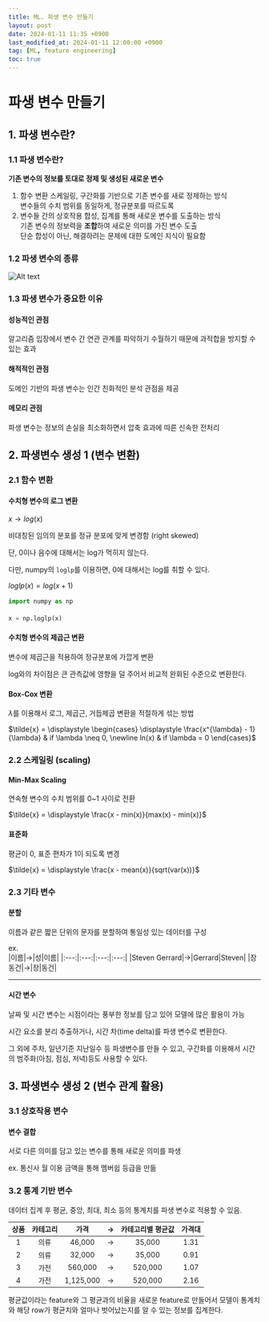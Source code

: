 ```yaml
---
title: ML. 파생 변수 만들기
layout: post
date: 2024-01-11 11:35 +0900
last_modified_at: 2024-01-11 12:00:00 +0900
tag: [ML, feature engineering]
toc: true
---
```


# 파생 변수 만들기

## 1. 파생 변수란?

### 1.1 파생 변수란?

**기존 변수의 정보를 토대로 정제 및 생성된 새로운 변수**

1. 함수 변환 스케일링, 구간화를 기반으로 기존 변수를 새로 정제하는 방식<br>
변수들의 수치 범위를 동일하게, 정규분포를 따르도록
2. 변수들 간의 상호작용 합성, 집계를 통해 새로운 변수를 도출하는 방식<br>
기존 변수의 정보력을 **조합**하여 새로운 의미를 가진 변수 도출<br>
단순 합성이 아닌, 해결하려는 문제에 대한 도메인 지식이 필요함


### 1.2 파생 변수의 종류

![Alt text](\..\img\ML1-1.png)

### 1.3 파생 변수가 중요한 이유

#### 성능적인 관점

알고리즘 입장에서 변수 간 연관 관계를 파악하기 수월하기 때문에 과적합을 방지할 수 있는 효과

#### 해적적인 관점

도메인 기반의 파생 변수는 인간 친화적인 분석 관점을 제공

#### 메모리 관점

파생 변수는 정보의 손실을 최소화하면서 압축 효과에 따른 신속한 전처리

## 2. 파생변수 생성 1 (변수 변환)

### 2.1 함수 변환

#### 수치형 변수의 로그 변환

$x \rightarrow log(x)$

비대칭된 임의의 분포를 정규 분포에 맞게 변경함 (right skewed)

단, 0이나 음수에 대해서는 log가 먹히지 않는다.

다만, numpy의 `loglp`를 이용하면, 0에 대해서는 log를 취할 수 있다.

$loglp(x) = log(x+1)$

```python
import numpy as np

x = np.loglp(x)
```

#### 수치형 변수의 제곱근 변환

변수에 제곱근을 적용하여 정규분포에 가깝게 변환

log와의 차이점은 큰 관측값에 영향을 덜 주어서 비교적 완화된 수준으로 변환한다.

#### Box-Cox 변환

$\lambda$를 이용해서 로그, 제곱근, 거듭제곱 변환을 적절하게 섞는 방법

$\tilde{x} = \displaystyle \begin{cases} \displaystyle \frac{x^{\lambda} - 1}{\lambda} & if \lambda \neq 0, \newline ln(x) & if \lambda = 0 \end{cases}$



### 2.2 스케일링 (scaling)

#### Min-Max Scaling

연속형 변수의 수치 범위를 0~1 사이로 전환

$\tilde{x} = \displaystyle \frac{x - min(x)}{max(x) - min(x)}$

#### 표준화

평균이 0, 표준 편차가 1이 되도록 변경

$\tilde{x} = \displaystyle \frac{x - mean(x)}{sqrt(var(x))}$


### 2.3 기타 변수

#### 분할

이름과 같은 짧은 단위의 문자를 분할하여 통일성 있는 데이터를 구성

ex.<br>
|이름|$\rightarrow$|성|이름|
|:---:|:---:|:---:|:---:|
|Steven Gerrard|$\rightarrow$|Gerrard|Steven|
|장동건|$\rightarrow$|장|동건|

---

#### 시간 변수

날짜 및 시간 변수는 시점이라는 풍부한 정보를 담고 있어 모델에 많은 활용이 가능

시간 요소를 분리 추출하거나, 시간 차(time delta)를 파생 변수로 변환한다.

그 외에 주차, 일년기준 지난일수 등 파생변수를 만들 수 있고, 구간화를 이용해서 시간의 범주화(아침, 점심, 저녁)등도 사용할 수 있다.

## 3. 파생변수 생성 2 (변수 관계 활용)

### 3.1 상호작용 변수

#### 변수 결합

서로 다른 의미를 담고 있는 변수를 통해 새로운 의미를 파생

ex. 통신사 월 이용 금액을 통해 멤버쉽 등급을 만듦

### 3.2 통계 기반 변수

데이터 집계 후 평균, 중앙, 최대, 최소 등의 통계치를 파생 변수로 적용할 수 있음.

|상품|카테고리|가격|$\rightarrow$|카테고리별 평균값|가격대|
|:---:|:---:|:---:|:---:|:---:|:---:|
|1|의류|46,000|$\rightarrow$|35,000|1.31|
|2|의류|32,000|$\rightarrow$|35,000|0.91|
|3|가전|560,000|$\rightarrow$|520,000|1.07|
|4|가전|1,125,000|$\rightarrow$|520,000|2.16|

평균값이라는 feature와 그 평균과의 비율을 새로운 feature로 만들어서 모델이 통계치와 해당 row가 평균치와 얼마나 벗어났는지를 알 수 있는 정보를 집계한다.